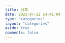 ```yaml
---
title: 分类
date: 2021-07-22 14:41:04
type: "categories"
layout: "categories"
aside: true
comments: false
---
```


